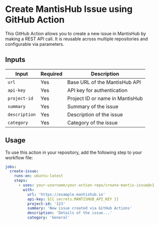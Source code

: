 
# Create MantisHub Issue using GitHub Action

This GitHub Action allows you to create a new issue in MantisHub by making a REST API call. It is reusable across multiple repositories and configurable via parameters.

## Inputs

| Input         | Required | Description                     |
|---------------|----------|---------------------------------|
| `url`         | Yes      | Base URL of the MantisHub API   |
| `api-key`     | Yes      | API key for authentication      |
| `project-id`  | Yes      | Project ID or name in MantisHub |
| `summary`     | Yes      | Summary of the issue            |
| `description` | Yes      | Description of the issue        |
| `category`    | Yes      | Category of the issue           |

## Usage

To use this action in your repository, add the following step to your workflow file:

```yaml
jobs:
  create-issue:
    runs-on: ubuntu-latest
    steps:
      - uses: your-username/your-action-repo/create-mantis-issue@v1
        with:
          url: 'https://example.mantishub.io'
          api-key: ${{ secrets.MANTISHUB_API_KEY }}
          project-id: '123'
          summary: 'New issue created via GitHub Actions'
          description: 'Details of the issue...'
          category: 'General'
